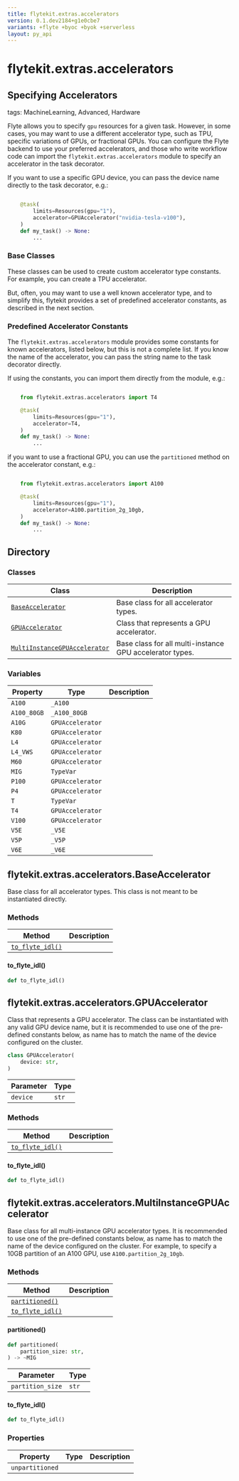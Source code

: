 ```yaml
---
title: flytekit.extras.accelerators
version: 0.1.dev2184+g1e0cbe7
variants: +flyte +byoc +byok +serverless
layout: py_api
---
```


# flytekit.extras.accelerators


## Specifying Accelerators

tags: MachineLearning, Advanced, Hardware

Flyte allows you to specify `gpu` resources for a given task. However, in some cases, you may want to use a different
accelerator type, such as TPU, specific variations of GPUs, or fractional GPUs. You can configure the Flyte backend to
use your preferred accelerators, and those who write workflow code can import the `flytekit.extras.accelerators` module
to specify an accelerator in the task decorator.


If you want to use a specific GPU device, you can pass the device name directly to the task decorator, e.g.:

```python

    @task(
        limits=Resources(gpu="1"),
        accelerator=GPUAccelerator("nvidia-tesla-v100"),
    )
    def my_task() -> None:
        ...
```

### Base Classes

These classes can be used to create custom accelerator type constants. For example, you can create a TPU accelerator.

But, often, you may want to use a well known accelerator type, and to simplify this, flytekit provides a set of
predefined accelerator constants, as described in the next section.


### Predefined Accelerator Constants


The `flytekit.extras.accelerators` module provides some constants for known accelerators, listed below, but this is not
a complete list. If you know the name of the accelerator, you can pass the string name to the task decorator directly.

If using the constants, you can import them directly from the module, e.g.:

```python

    from flytekit.extras.accelerators import T4

    @task(
        limits=Resources(gpu="1"),
        accelerator=T4,
    )
    def my_task() -> None:
        ...
```
if you want to use a fractional GPU, you can use the ``partitioned`` method on the accelerator constant, e.g.:

```python

    from flytekit.extras.accelerators import A100

    @task(
        limits=Resources(gpu="1"),
        accelerator=A100.partition_2g_10gb,
    )
    def my_task() -> None:
        ...
```


## Directory

### Classes

| Class | Description |
|-|-|
| [`BaseAccelerator`](.././flytekit.extras.accelerators#flytekitextrasacceleratorsbaseaccelerator) | Base class for all accelerator types. |
| [`GPUAccelerator`](.././flytekit.extras.accelerators#flytekitextrasacceleratorsgpuaccelerator) | Class that represents a GPU accelerator. |
| [`MultiInstanceGPUAccelerator`](.././flytekit.extras.accelerators#flytekitextrasacceleratorsmultiinstancegpuaccelerator) | Base class for all multi-instance GPU accelerator types. |

### Variables

| Property | Type | Description |
|-|-|-|
| `A100` | `_A100` |  |
| `A100_80GB` | `_A100_80GB` |  |
| `A10G` | `GPUAccelerator` |  |
| `K80` | `GPUAccelerator` |  |
| `L4` | `GPUAccelerator` |  |
| `L4_VWS` | `GPUAccelerator` |  |
| `M60` | `GPUAccelerator` |  |
| `MIG` | `TypeVar` |  |
| `P100` | `GPUAccelerator` |  |
| `P4` | `GPUAccelerator` |  |
| `T` | `TypeVar` |  |
| `T4` | `GPUAccelerator` |  |
| `V100` | `GPUAccelerator` |  |
| `V5E` | `_V5E` |  |
| `V5P` | `_V5P` |  |
| `V6E` | `_V6E` |  |

## flytekit.extras.accelerators.BaseAccelerator

Base class for all accelerator types. This class is not meant to be instantiated directly.


### Methods

| Method | Description |
|-|-|
| [`to_flyte_idl()`](#to_flyte_idl) |  |


#### to_flyte_idl()

```python
def to_flyte_idl()
```
## flytekit.extras.accelerators.GPUAccelerator

Class that represents a GPU accelerator. The class can be instantiated with any valid GPU device name, but
it is recommended to use one of the pre-defined constants below, as name has to match the name of the device
configured on the cluster.


```python
class GPUAccelerator(
    device: str,
)
```
| Parameter | Type |
|-|-|
| `device` | `str` |

### Methods

| Method | Description |
|-|-|
| [`to_flyte_idl()`](#to_flyte_idl) |  |


#### to_flyte_idl()

```python
def to_flyte_idl()
```
## flytekit.extras.accelerators.MultiInstanceGPUAccelerator

Base class for all multi-instance GPU accelerator types. It is recommended to use one of the pre-defined constants
below, as name has to match the name of the device configured on the cluster.
For example, to specify a 10GB partition of an A100 GPU, use ``A100.partition_2g_10gb``.


### Methods

| Method | Description |
|-|-|
| [`partitioned()`](#partitioned) |  |
| [`to_flyte_idl()`](#to_flyte_idl) |  |


#### partitioned()

```python
def partitioned(
    partition_size: str,
) -> ~MIG
```
| Parameter | Type |
|-|-|
| `partition_size` | `str` |

#### to_flyte_idl()

```python
def to_flyte_idl()
```
### Properties

| Property | Type | Description |
|-|-|-|
| `unpartitioned` |  |  |

